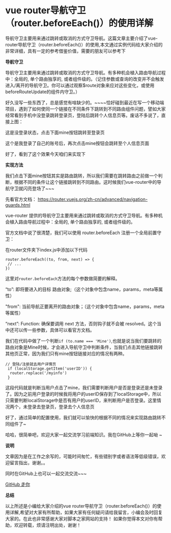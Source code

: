 # vue router导航守卫（router.beforeEach()）的使用详解

导航守卫主要用来通过跳转或取消的方式守卫导航。这篇文章主要介绍了vue-router导航守卫（router.beforeEach()）的使用,本文通过实例代码给大家介绍的非常详细，具有一定的参考借鉴价值，需要的朋友可以参考下



**导航守卫**

​    导航守卫主要用来通过跳转或取消的方式守卫导航。有多种机会植入路由导航过程中：全局的, 单个路由独享的, 或者组件级的。（记住参数或查询的改变并不会触发进入/离开的导航守卫。你可以通过观察$route对象来应对这些变化，或使用beforeRouteUpdate的组件内守卫。）

好久没写一些东西了，总是感觉有啥缺少的。~~~~恰好碰到最近在写一个移动端项目，遇到了如何使同一个链接在不同条件下跳转到不同路由组件问题，譬如大家经常看到手机中没登录跳转登录页，登陆后跳转个人信息页等。废话不多说了，直接上图：

这是没登录状态，点击下面mine按钮跳转至登录页

这个是我登录了自己的账号后，再次点击mine按钮会跳转至个人信息页面

好了，看到了这个效果今天咱们来实现下

**实现方法**

我们点击下面mine按钮其实是路由跳转，所以我们需要在跳转路由之前做一个判断，根据不同的条件让这个链接跳转到不同路由。这时候我们vue-router中的导航守卫就闪亮登场了~~~

先看官方文档： https://router.vuejs.org/zh-cn/advanced/navigation-guards.html

vue-router 提供的导航守卫主要用来通过跳转或取消的方式守卫导航。有多种机会植入路由导航过程中：全局的, 单个路由独享的, 或者组件级的。

官方文档中说了很清楚，我们可以使用 router.beforeEach 注册一个全局前置守卫：

在router文件夹下index.js中添加以下代码

````
router.beforeEach((to, from, next) => {
 // ...
})
````

这里对`router.beforeEach`方法的每个参数做简要的解释。

“to”: 即将要进入的目标 路由对象;（这个对象中包含name，params，meta等属性）

"from": 当前导航正要离开的路由对象；（这个对象中包含name，params，meta等属性）

“next”: Function: 确保要调用 next 方法，否则钩子就不会被 resolved。这个当中还可以传一些参数，具体可以看官方文档。

我们在代码中做了一个判断` if (to.name === 'Mine') `,也就是说当我们要跳转的路由对象是Mine时候，才会进入导航守卫中判断条件，当我们点击其他链接跳转其他页正常，因为我们只有mine按钮链接对应的情况有两种。

```
// 登陆/注册就去用户详情页
 if (localStorage.getItem('userID')) {
  router.replace('/myinfo')
 }
```

这段代码就是判断当用户点击了mine，我们需要判断用户是否是登录还是未登录了。因为之前用户登录的时候我将用户的userID保存到了localStorage中，所以只需要判断localStorage中是否有用户的userID，来判断用户是否登录。这里情况两个，未登录去登录页，登录去个人信息页

好了，通过简单的配置使用，我们就可以愉快的根据不同的情况来实现路由跳转不同组件了~

哈哈，很简单吧，欢迎大家一起交流学习前端知识。我在GitHub上等你一起呦
~

**说明**

文章因为是在工作之余写的，可能时间匆忙，有些错别字或者语法等低级错误，欢迎留言指出，谢谢。。

同时在GitHub上也可以一起交流交流~~~

[GitHub 走你](https://github.com/pubdreamcc)

**总结**

以上所述是小编给大家介绍的vue router导航守卫（router.beforeEach()）的使用详解,希望对大家有所帮助，如果大家有任何疑问请给我留言，小编会及时回复大家的。在此也非常感谢大家对脚本之家网站的支持！
如果你觉得本文对你有帮助，欢迎转载，烦请注明出处，谢谢！